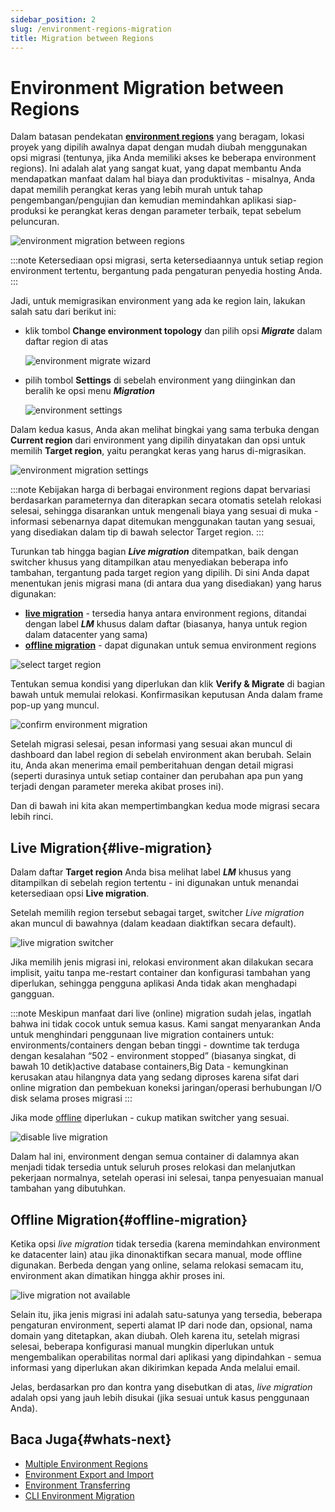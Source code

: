 ```yaml
---
sidebar_position: 2
slug: /environment-regions-migration
title: Migration between Regions
---
```

# Environment Migration between Regions

Dalam batasan pendekatan **[environment regions](<https://docs.dewacloud.com/docs/environment-regions/>)** yang beragam, lokasi proyek yang dipilih awalnya dapat dengan mudah diubah menggunakan opsi migrasi (tentunya, jika Anda memiliki akses ke beberapa environment regions). Ini adalah alat yang sangat kuat, yang dapat membantu Anda mendapatkan manfaat dalam hal biaya dan produktivitas - misalnya, Anda dapat memilih perangkat keras yang lebih murah untuk tahap pengembangan/pengujian dan kemudian memindahkan aplikasi siap-produksi ke perangkat keras dengan parameter terbaik, tepat sebelum peluncuran.

<img src="https://assets.dewacloud.com/dewacloud-docs/environment-management/environment-regions/migration-between-regions/01-environment-migration-between-regions.gif" alt="environment migration between regions" max-width="100%"/>

:::note 
Ketersediaan opsi migrasi, serta ketersediaannya untuk setiap region environment tertentu, bergantung pada pengaturan penyedia hosting Anda.
:::

Jadi, untuk memigrasikan environment yang ada ke region lain, lakukan salah satu dari berikut ini:

  * klik tombol **Change environment topology** dan pilih opsi _**Migrate**_ dalam daftar region di atas

    <img src="https://assets.dewacloud.com/dewacloud-docs/environment-management/environment-regions/migration-between-regions/02-environment-migrate-wizard.png" alt="environment migrate wizard" max-width="100%"/>

  * pilih tombol **Settings** di sebelah environment yang diinginkan dan beralih ke opsi menu _**Migration**_

    <img src="https://assets.dewacloud.com/dewacloud-docs/environment-management/environment-regions/migration-between-regions/03-environment-settings.png" alt="environment settings" max-width="100%"/>

Dalam kedua kasus, Anda akan melihat bingkai yang sama terbuka dengan **Current region** dari environment yang dipilih dinyatakan dan opsi untuk memilih **Target region**, yaitu perangkat keras yang harus di-migrasikan.

<img src="https://assets.dewacloud.com/dewacloud-docs/environment-management/environment-regions/migration-between-regions/04-environment-migration-settings.png" alt="environment migration settings" max-width="100%"/>

:::note 
Kebijakan harga di berbagai environment regions dapat bervariasi berdasarkan parameternya dan diterapkan secara otomatis setelah relokasi selesai, sehingga disarankan untuk mengenali biaya yang sesuai di muka - informasi sebenarnya dapat ditemukan menggunakan tautan yang sesuai, yang disediakan dalam tip di bawah selector Target region.
:::

Turunkan tab hingga bagian _**Live migration**_ ditempatkan, baik dengan switcher khusus yang ditampilkan atau menyediakan beberapa info tambahan, tergantung pada target region yang dipilih. Di sini Anda dapat menentukan jenis migrasi mana (di antara dua yang disediakan) yang harus digunakan:

  * **[live migration](#live-migration)** \- tersedia hanya antara environment regions, ditandai dengan label _**LM**_ khusus dalam daftar (biasanya, hanya untuk region dalam datacenter yang sama)
  * **[offline migration](#offline-migration)** \- dapat digunakan untuk semua environment regions

<img src="https://assets.dewacloud.com/dewacloud-docs/environment-management/environment-regions/migration-between-regions/05-select-target-region.png" alt="select target region" max-width="100%"/>

Tentukan semua kondisi yang diperlukan dan klik **Verify & Migrate** di bagian bawah untuk memulai relokasi. Konfirmasikan keputusan Anda dalam frame pop-up yang muncul.

<img src="https://assets.dewacloud.com/dewacloud-docs/environment-management/environment-regions/migration-between-regions/06-confirm-environment-migration.png" alt="confirm environment migration" max-width="100%"/>

Setelah migrasi selesai, pesan informasi yang sesuai akan muncul di dashboard dan label region di sebelah environment akan berubah. Selain itu, Anda akan menerima email pemberitahuan dengan detail migrasi (seperti durasinya untuk setiap container dan perubahan apa pun yang terjadi dengan parameter mereka akibat proses ini).

Dan di bawah ini kita akan mempertimbangkan kedua mode migrasi secara lebih rinci.

## Live Migration{#live-migration}

Dalam daftar **Target region** Anda bisa melihat label _**LM**_ khusus yang ditampilkan di sebelah region tertentu - ini digunakan untuk menandai ketersediaan opsi **Live migration**.

Setelah memilih region tersebut sebagai target, switcher _Live migration_ akan muncul di bawahnya (dalam keadaan diaktifkan secara default).

<img src="https://assets.dewacloud.com/dewacloud-docs/environment-management/environment-regions/migration-between-regions/07-live-migration-switcher.png" alt="live migration switcher" max-width="100%"/>

Jika memilih jenis migrasi ini, relokasi environment akan dilakukan secara implisit, yaitu tanpa me-restart container dan konfigurasi tambahan yang diperlukan, sehingga pengguna aplikasi Anda tidak akan menghadapi gangguan.

:::note 
Meskipun manfaat dari live (online) migration sudah jelas, ingatlah bahwa ini tidak cocok untuk semua kasus. Kami sangat menyarankan Anda untuk menghindari penggunaan live migration containers untuk: environments/containers dengan beban tinggi - downtime tak terduga dengan kesalahan “502 - environment stopped” (biasanya singkat, di bawah 10 detik)active database containers,Big Data - kemungkinan kerusakan atau hilangnya data yang sedang diproses karena sifat dari online migration dan pembekuan koneksi jaringan/operasi berhubungan I/O disk selama proses migrasi 
:::

Jika mode [offline](#offline-migration) diperlukan - cukup matikan switcher yang sesuai.

<img src="https://assets.dewacloud.com/dewacloud-docs/environment-management/environment-regions/migration-between-regions/08-disable-live-migration.png" alt="disable live migration" max-width="100%"/>

Dalam hal ini, environment dengan semua container di dalamnya akan menjadi tidak tersedia untuk seluruh proses relokasi dan melanjutkan pekerjaan normalnya, setelah operasi ini selesai, tanpa penyesuaian manual tambahan yang dibutuhkan.

## Offline Migration{#offline-migration}

Ketika opsi _live migration_ tidak tersedia (karena memindahkan environment ke datacenter lain) atau jika dinonaktifkan secara manual, mode offline digunakan. Berbeda dengan yang online, selama relokasi semacam itu, environment akan dimatikan hingga akhir proses ini.

<img src="https://assets.dewacloud.com/dewacloud-docs/environment-management/environment-regions/migration-between-regions/09-live-migration-not-available.png" alt="live migration not available" max-width="100%"/>

Selain itu, jika jenis migrasi ini adalah satu-satunya yang tersedia, beberapa pengaturan environment, seperti alamat IP dari node dan, opsional, nama domain yang ditetapkan, akan diubah. Oleh karena itu, setelah migrasi selesai, beberapa konfigurasi manual mungkin diperlukan untuk mengembalikan operabilitas normal dari aplikasi yang dipindahkan - semua informasi yang diperlukan akan dikirimkan kepada Anda melalui email.

Jelas, berdasarkan pro dan kontra yang disebutkan di atas, _live migration_ adalah opsi yang jauh lebih disukai (jika sesuai untuk kasus penggunaan Anda).

## Baca Juga{#whats-next}

  * [Multiple Environment Regions](<https://docs.dewacloud.com/docs/environment-regions/>)
  * [Environment Export and Import](<https://docs.dewacloud.com/docs/how-to-migrate-application/>)
  * [Environment Transferring](<https://docs.dewacloud.com/docs/environment-transferring/>)
  * [CLI Environment Migration](<https://docs.dewacloud.com/docs/cli-environment-migration/>)